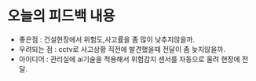 # 오늘의 피드백 내용
- 좋은점 : 건설현장에서 위험도,사고률을 좀 많이 낮추지않을까.
- 우려되는 점 : cctv로 사고상황 직전에 발견했을때 전달이 좀 늦지않을까.
- 아이디어 : 관리실에 ai기술을 적용해서 위험감지 센서를 자동으로 울려 현장에 전달.

